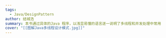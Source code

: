 ```yaml
---
tags:
  - Java/DesignPattern
author: 结城浩
summary: 本书通过具体的Java 程序，以浅显易懂的语言逐一说明了多线程和并发处理中常用的12 种设计模式。内容涉及线程的基础知识、线程的启动与终止、线程间的互斥处理与协作、线程的有效应用、线程的数量管理以及性能优化的注意事项等。此外，还介绍了一些多线程编程时容易出现的失误，以及多线程程序的阅读技巧等。在讲解过程中，不仅以图配文，理论结合实例，而且提供了运用模式解决具体问题的练习题和答案，帮助读者加深对多线程和并发处理的理解，并掌握其使用技巧。
cover: "[[图解Java多线程设计模式.jpg]]"
---
```

